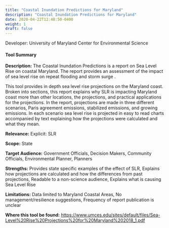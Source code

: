 ```yaml
---
title: "Coastal Inundation Predictions for Maryland"
description: "Coastal Inundation Predictions for Maryland"
date: 2020-04-22T12:48:50-0400
weight: 1
draft: false
---
```

Developer: University of Maryland Center for Environmental Science

#### Tool Summary
**Description:** The Coastal Inundation Predictions is a report on Sea Level Rise on coastal Maryland. The report provides an assessment of the impact of sea level rise on repeat flooding and storm surge .

This tool provides in depth sea level rise projections on the Maryland coast. Broken into sections, this report explains why SLR is impacting Maryland coast more than other locations, the projections, and practical applications for the projections. In the report, projections are made in three different scenarios, Paris agreement emissions, stabilized emissions, and growing emissions. In each scenario sea level rise is projected in easy to read charts accompanied by text explaining how the projections were calculated and what they mean.

**Relevance:** Explicit: SLR

**Scope:** State

**Target Audience:** Government Officials, Decision Makers, Community Officials, Environmental Planner, Planners

**Strengths:** Provides state specific examples of the effect of SLR, Explains how projections are calculated and how the differences from past projections, Readable to a non-science audience, Explains what is causing Sea Level Rise

**Limitations:** Data limited to Maryland Coastal Areas, No management/resilience suggestions, Frequency of report publication is unclear

**Where this tool be found:** https://www.umces.edu/sites/default/files/Sea-Level%20Rise%20Projections%20for%20Maryland%202018_1.pdf
